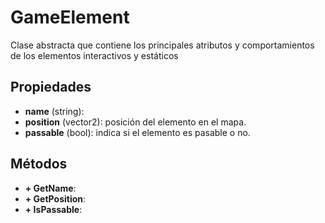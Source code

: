 # GameElement

Clase abstracta que contiene los principales atributos y comportamientos de los elementos interactivos y estáticos

## Propiedades

- **name** (string):
- **position** (vector2): posición del elemento en el mapa.
- **passable** (bool): indica si el elemento es pasable o no.

## Métodos

- **+ GetName**:
- **+ GetPosition**:
- **+ IsPassable**:
